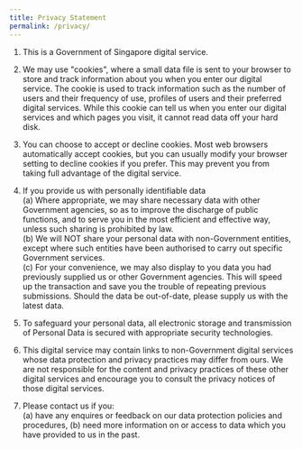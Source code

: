 ```yaml
---
title: Privacy Statement
permalink: /privacy/
---
```

1. This is a Government of Singapore digital service.

2. We may use "cookies", where a small data file is sent to your browser to store and track information about you when you enter our digital service. The cookie is used to track information such as the number of users and their frequency of use, profiles of users and their preferred digital services. While this cookie can tell us when you enter our digital services and which pages you visit, it cannot read data off your hard disk.

3. You can choose to accept or decline cookies. Most web browsers automatically accept cookies, but you can usually modify your browser setting to decline cookies if you prefer. This may prevent you from taking full advantage of the digital service.

4. If you provide us with personally identifiable data<br>
(a) Where appropriate, we may share necessary data with other Government agencies, so as to improve the discharge of public functions, and to serve you in the most efficient and effective way, unless such sharing is prohibited by law.<br>
(b) We will NOT share your personal data with non-Government entities, except where such entities have been authorised to carry out specific Government services.<br>
(c) For your convenience, we may also display to you data you had previously supplied us or other Government agencies. This will speed up the transaction and save you the trouble of repeating previous submissions. Should the data be out-of-date, please supply us with the latest data.

5. To safeguard your personal data, all electronic storage and transmission of Personal Data is secured with appropriate security technologies.

6. This digital service may contain links to non-Government digital services whose data protection and privacy practices may differ from ours. We are not responsible for the content and privacy practices of these other digital services and encourage you to consult the privacy notices of those digital services.

7. Please contact us if you:<br>
(a) have any enquires or feedback on our data protection policies and procedures,
(b) need more information on or access to data which you have provided to us in the past.